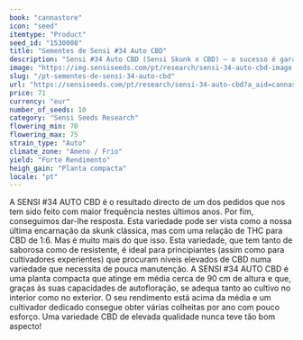 ```yaml
---
book: "cannastore"
icon: "seed"
itemtype: "Product"
seed_id: "1530008"
title: "Sementes de Sensi #34 Auto CBD"
description: "Sensi #34 Auto CBD (Sensi Skunk x CBD) – o sucesso é garantido com esta skunk clássica cruzada com um cultivar de alta qualidade de CBD. Compre aqui."
image: "https://img.sensiseeds.com/pt/research/sensi-34-auto-cbd-image.png"
slug: "/pt-sementes-de-sensi-34-auto-cbd"
url: "https://sensiseeds.com/pt/research/sensi-34-auto-cbd?a_aid=cannastore"
price: 71
currency: "eur"
number_of_seeds: 10
category: "Sensi Seeds Research"
flowering_min: 70
flowering_max: 75
strain_type: "Auto"
climate_zone: "Ameno / Frio"
yield: "Forte Rendimento"
heigh_gain: "Planta compacta"
locale: "pt"
---
```

A SENSI #34 AUTO CBD é o resultado directo de um dos pedidos que nos tem sido feito com maior frequência nestes últimos anos. Por fim, conseguimos dar-lhe resposta. Esta variedade pode ser vista como a nossa última encarnação da skunk clássica, mas com uma relação de THC para CBD de 1:6. Mas é muito mais do que isso. Esta variedade, que tem tanto de saborosa como de resistente, é ideal para principiantes (assim como para cultivadores experientes) que procuram níveis elevados de CBD numa variedade que necessita de pouca manutenção. A SENSI #34 AUTO CBD é uma planta compacta que atinge em média cerca de 90 cm de altura e que, graças às suas capacidades de autofloração, se adequa tanto ao cultivo no interior como no exterior. O seu rendimento está acima da média e um cultivador dedicado consegue obter várias colheitas por ano com pouco esforço. Uma variedade CBD de elevada qualidade nunca teve tão bom aspecto!

